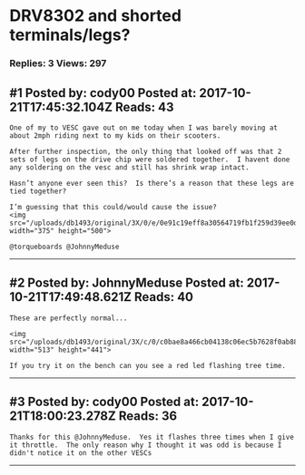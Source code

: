 # DRV8302 and shorted terminals/legs?

### Replies: 3 Views: 297

## \#1 Posted by: cody00 Posted at: 2017-10-21T17:45:32.104Z Reads: 43

```
One of my to VESC gave out on me today when I was barely moving at about 2mph riding next to my kids on their scooters.  

After further inspection, the only thing that looked off was that 2 sets of legs on the drive chip were soldered together.  I havent done any soldering on the vesc and still has shrink wrap intact. 

Hasn’t anyone ever seen this?  Is there’s a reason that these legs are tied together?  

I’m guessing that this could/would cause the issue?
<img src="/uploads/db1493/original/3X/0/e/0e91c19eff8a30564719fb1f259d39ee0d8b0882.jpeg" width="375" height="500">

@torqueboards @JohnnyMeduse
```

---
## \#2 Posted by: JohnnyMeduse Posted at: 2017-10-21T17:49:48.621Z Reads: 40

```
These are perfectly normal... 

<img src="/uploads/db1493/original/3X/c/0/c0bae8a466cb04138c06ec5b7628f0ab88038f80.png" width="513" height="441">

If you try it on the bench can you see a red led flashing tree time.
```

---
## \#3 Posted by: cody00 Posted at: 2017-10-21T18:00:23.278Z Reads: 36

```
Thanks for this @JohnnyMeduse.  Yes it flashes three times when I give it throttle.  The only reason why I thought it was odd is because I didn't notice it on the other VESCs
```

---
